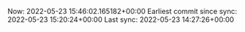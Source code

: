 Now: 2022-05-23 15:46:02.165182+00:00 Earliest commit since sync: 2022-05-23 15:20:24+00:00 Last sync: 2022-05-23 14:27:26+00:00
